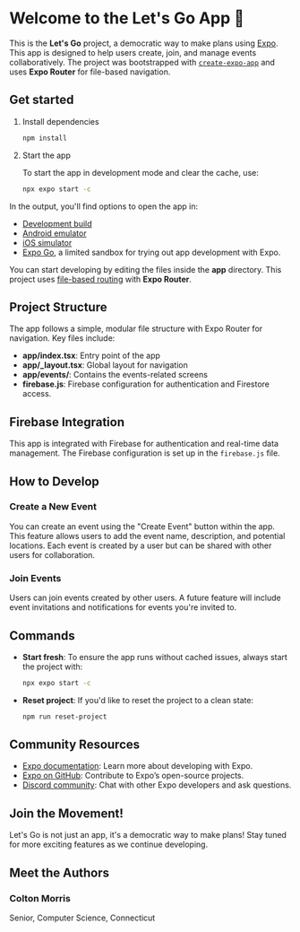 
# Welcome to the Let's Go App 👋

This is the **Let's Go** project, a democratic way to make plans using [Expo](https://expo.dev). This app is designed to help users create, join, and manage events collaboratively. The project was bootstrapped with [`create-expo-app`](https://www.npmjs.com/package/create-expo-app) and uses **Expo Router** for file-based navigation.

## Get started

1. Install dependencies

   ```bash
   npm install
   ```

2. Start the app

   To start the app in development mode and clear the cache, use:

   ```bash
   npx expo start -c
   ```

In the output, you'll find options to open the app in:

- [Development build](https://docs.expo.dev/develop/development-builds/introduction/)
- [Android emulator](https://docs.expo.dev/workflow/android-studio-emulator/)
- [iOS simulator](https://docs.expo.dev/workflow/ios-simulator/)
- [Expo Go](https://expo.dev/go), a limited sandbox for trying out app development with Expo.

You can start developing by editing the files inside the **app** directory. This project uses [file-based routing](https://docs.expo.dev/router/introduction) with **Expo Router**.

## Project Structure

The app follows a simple, modular file structure with Expo Router for navigation. Key files include:

- **app/index.tsx**: Entry point of the app
- **app/_layout.tsx**: Global layout for navigation
- **app/events/**: Contains the events-related screens
- **firebase.js**: Firebase configuration for authentication and Firestore access.

## Firebase Integration

This app is integrated with Firebase for authentication and real-time data management. The Firebase configuration is set up in the `firebase.js` file.

## How to Develop

### Create a New Event

You can create an event using the "Create Event" button within the app. This feature allows users to add the event name, description, and potential locations. Each event is created by a user but can be shared with other users for collaboration.

### Join Events

Users can join events created by other users. A future feature will include event invitations and notifications for events you're invited to.

## Commands

- **Start fresh**: To ensure the app runs without cached issues, always start the project with:

   ```bash
   npx expo start -c
   ```

- **Reset project**: If you'd like to reset the project to a clean state:

   ```bash
   npm run reset-project
   ```

## Community Resources

- [Expo documentation](https://docs.expo.dev/): Learn more about developing with Expo.
- [Expo on GitHub](https://github.com/expo/expo): Contribute to Expo’s open-source projects.
- [Discord community](https://chat.expo.dev): Chat with other Expo developers and ask questions.

## Join the Movement!

Let's Go is not just an app, it's a democratic way to make plans! Stay tuned for more exciting features as we continue developing.

## Meet the Authors

### Colton Morris

Senior, Computer Science, Connecticut